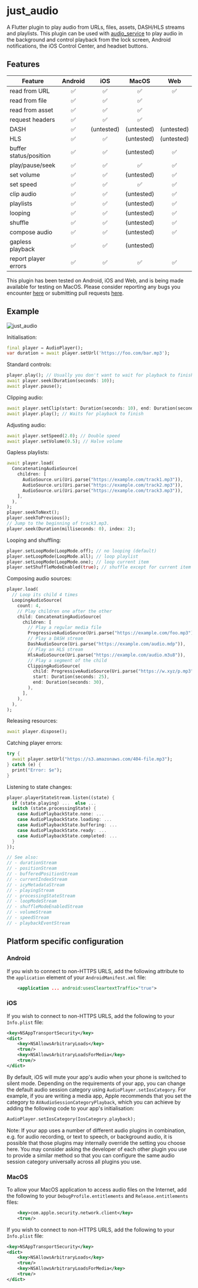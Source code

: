 # just_audio

A Flutter plugin to play audio from URLs, files, assets, DASH/HLS streams and playlists. This plugin can be used with [audio_service](https://pub.dev/packages/audio_service) to play audio in the background and control playback from the lock screen, Android notifications, the iOS Control Center, and headset buttons.

## Features

| Feature                | Android   | iOS        | MacOS      | Web        |
| -------                | :-------: | :-----:    | :-----:    | :-----:    |
| read from URL          | ✅        | ✅         | ✅         | ✅         |
| read from file         | ✅        | ✅         | ✅         |            |
| read from asset        | ✅        | ✅         | ✅         |            |
| request headers        | ✅        | ✅         | ✅         |            |
| DASH                   | ✅        | (untested) | (untested) | (untested) |
| HLS                    | ✅        | ✅         | (untested) | (untested) |
| buffer status/position | ✅        | ✅         | (untested) | ✅         |
| play/pause/seek        | ✅        | ✅         | ✅         | ✅         |
| set volume             | ✅        | ✅         | (untested) | ✅         |
| set speed              | ✅        | ✅         | ✅         | ✅         |
| clip audio             | ✅        | ✅         | (untested) | ✅         |
| playlists              | ✅        | ✅         | (untested) | ✅         |
| looping                | ✅        | ✅         | (untested) | ✅         |
| shuffle                | ✅        | ✅         | (untested) | ✅         |
| compose audio          | ✅        | ✅         | (untested) | ✅         |
| gapless playback       | ✅        | ✅         | (untested) |            |
| report player errors   | ✅        | ✅         | ✅         | ✅         |

This plugin has been tested on Android, iOS and Web, and is being made available for testing on MacOS. Please consider reporting any bugs you encounter [here](https://github.com/ryanheise/just_audio/issues) or submitting pull requests [here](https://github.com/ryanheise/just_audio/pulls).

## Example

![just_audio](https://user-images.githubusercontent.com/19899190/89558581-bf369080-d857-11ea-9376-3a5055284bab.png)

Initialisation:

```dart
final player = AudioPlayer();
var duration = await player.setUrl('https://foo.com/bar.mp3');
```

Standard controls:

```dart
player.play(); // Usually you don't want to wait for playback to finish.
await player.seek(Duration(seconds: 10));
await player.pause();
```

Clipping audio:

```dart
await player.setClip(start: Duration(seconds: 10), end: Duration(seconds: 20));
await player.play(); // Waits for playback to finish
```
Adjusting audio:

```dart
await player.setSpeed(2.0); // Double speed
await player.setVolume(0.5); // Halve volume
```

Gapless playlists:

```dart
await player.load(
  ConcatenatingAudioSource(
    children: [
      AudioSource.uri(Uri.parse("https://example.com/track1.mp3")),
      AudioSource.uri(Uri.parse("https://example.com/track2.mp3")),
      AudioSource.uri(Uri.parse("https://example.com/track3.mp3")),
    ],
  ),
);
player.seekToNext();
player.seekToPrevious();
// Jump to the beginning of track3.mp3.
player.seek(Duration(milliseconds: 0), index: 2);
```

Looping and shuffling:

```dart
player.setLoopMode(LoopMode.off); // no looping (default)
player.setLoopMode(LoopMode.all); // loop playlist
player.setLoopMode(LoopMode.one); // loop current item
player.setShuffleModeEnabled(true); // shuffle except for current item
```

Composing audio sources:

```dart
player.load(
  // Loop its child 4 times
  LoopingAudioSource(
    count: 4,
    // Play children one after the other
    child: ConcatenatingAudioSource(
      children: [
        // Play a regular media file
        ProgressiveAudioSource(Uri.parse("https://example.com/foo.mp3")),
        // Play a DASH stream
        DashAudioSource(Uri.parse("https://example.com/audio.mdp")),
        // Play an HLS stream
        HlsAudioSource(Uri.parse("https://example.com/audio.m3u8")),
        // Play a segment of the child
        ClippingAudioSource(
          child: ProgressiveAudioSource(Uri.parse("https://w.xyz/p.mp3")),
          start: Duration(seconds: 25),
          end: Duration(seconds: 30),
        ),
      ],
    ),
  ),
);
```

Releasing resources:

```dart
await player.dispose();
```

Catching player errors: 

```dart
try {
  await player.setUrl("https://s3.amazonaws.com/404-file.mp3");
} catch (e) {
  print("Error: $e");
}
```

Listening to state changes:

```dart
player.playerStateStream.listen((state) {
  if (state.playing) ...  else ...
  switch (state.processingState) {
    case AudioPlaybackState.none: ...
    case AudioPlaybackState.loading: ...
    case AudioPlaybackState.buffering: ...
    case AudioPlaybackState.ready: ...
    case AudioPlaybackState.completed: ...
  }
});

// See also:
// - durationStream
// - positionStream
// - bufferedPositionStream
// - currentIndexStream
// - icyMetadataStream
// - playingStream
// - processingStateStream
// - loopModeStream
// - shuffleModeEnabledStream
// - volumeStream
// - speedStream
// - playbackEventStream
```

## Platform specific configuration

### Android

If you wish to connect to non-HTTPS URLS, add the following attribute to the `application` element of your `AndroidManifest.xml` file:

```xml
    <application ... android:usesCleartextTraffic="true">
```

### iOS

If you wish to connect to non-HTTPS URLS, add the following to your `Info.plist` file:

```xml
<key>NSAppTransportSecurity</key>
<dict>
    <key>NSAllowsArbitraryLoads</key>
    <true/>
    <key>NSAllowsArbitraryLoadsForMedia</key>
    <true/>
</dict>
```

By default, iOS will mute your app's audio when your phone is switched to
silent mode. Depending on the requirements of your app, you can change the
default audio session category using `AudioPlayer.setIosCategory`. For example,
if you are writing a media app, Apple recommends that you set the category to
`AVAudioSessionCategoryPlayback`, which you can achieve by adding the following
code to your app's initialisation:

```dart
AudioPlayer.setIosCategory(IosCategory.playback);
```

Note: If your app uses a number of different audio plugins in combination, e.g.
for audio recording, or text to speech, or background audio, it is possible
that those plugins may internally override the setting you choose here. You may
consider asking the developer of each other plugin you use to provide a similar
method so that you can configure the same audio session category universally
across all plugins you use.

### MacOS

To allow your MacOS application to access audio files on the Internet, add the following to your `DebugProfile.entitlements` and `Release.entitlements` files:

```xml
    <key>com.apple.security.network.client</key>
    <true/>
```

If you wish to connect to non-HTTPS URLS, add the following to your `Info.plist` file:

```xml
<key>NSAppTransportSecurity</key>
<dict>
    <key>NSAllowsArbitraryLoads</key>
    <true/>
    <key>NSAllowsArbitraryLoadsForMedia</key>
    <true/>
</dict>
```
